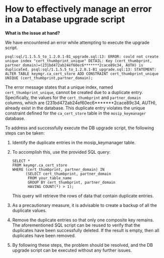 # How to effectively manage an error in a Database upgrade script

**What is the issue at hand?**

We have encountered an error while attempting to execute the upgrade script.

```
psql:sql/1.1.5.5_to_1.2.0.1-B1_upgrade.sql:13: ERROR: could not create unique index "cert_thumbprint_unique" DETAIL: Key (cert_thumbprint, partner_domain)=(231bd472ab24ef60ec6*******2cace89c34, AUTH) is duplicated. psql:sql/1.1.5.5_to_1.2.0.1-B1_upgrade.sql:13: STATEMENT: ALTER TABLE keymgr.ca_cert_store ADD CONSTRAINT cert_thumbprint_unique UNIQUE (cert_thumbprint,partner_domain);
```

The error message states that a unique index, named `cert_thumbprint_unique`, cannot be created due to a duplicate entry. Specifically, the values for the `cert_thumbprint` and `partner_domain` columns, which are (231bd472ab24ef60ec6*******2cace89c34, AUTH), already exist in the database. This duplicate entry violates the unique constraint defined for the `ca_cert_store` table in the `mosip_keymanager` database.

To address and successfully execute the DB upgrade script, the following steps can be taken:

1. Identify the duplicate entries in the mosip_keymanager table.
2. To accomplish this, use the provided SQL query:
   
   ```
   SELECT * 
   FROM keymgr.ca_cert_store 
   WHERE (cert_thumbprint, partner_domain) IN 
         (SELECT cert_thumbprint, partner_domain 
          FROM your_table_name 
          GROUP BY cert_thumbprint, partner_domain 
          HAVING COUNT(*) > 1);
   ```

   This query will retrieve the rows of data that contain duplicate entries.

3. As a precautionary measure, it is advisable to create a backup of all the duplicate values.

4. Remove the duplicate entries so that only one composite key remains. The aforementioned SQL script can be reused to verify that the duplicates have been successfully deleted. If the result is empty, then all duplicates have been removed.

5. By following these steps, the problem should be resolved, and the DB upgrade script can be executed without any further issues.
